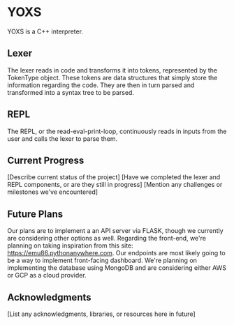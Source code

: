 # YOXS

YOXS is a C++ interpreter.

## Lexer

The lexer reads in code and transforms it into tokens, represented by the TokenType object. These tokens are data structures that simply store the information regarding the code. They are then in turn parsed and transformed into a syntax tree to be parsed.

## REPL

The REPL, or the read-eval-print-loop, continuously reads in inputs from the user and calls the lexer to parse them.

## Current Progress

[Describe current status of the project]
[Have we completed the lexer and REPL components, or are they still in progress] 
[Mention any challenges or milestones we've encountered]

## Future Plans

Our plans are to implement a an API server via FLASK, though we currently are considering other options as well. Regarding the front-end, we're planning on taking inspiration from this site: https://emu86.pythonanywhere.com. Our endpoints are most likely going to be a way to implement front-facing dashboard. We're planning on implementing the database using MongoDB and are considering either AWS or GCP as a cloud provider.

## Acknowledgments

[List any acknowledgments, libraries, or resources here in future]